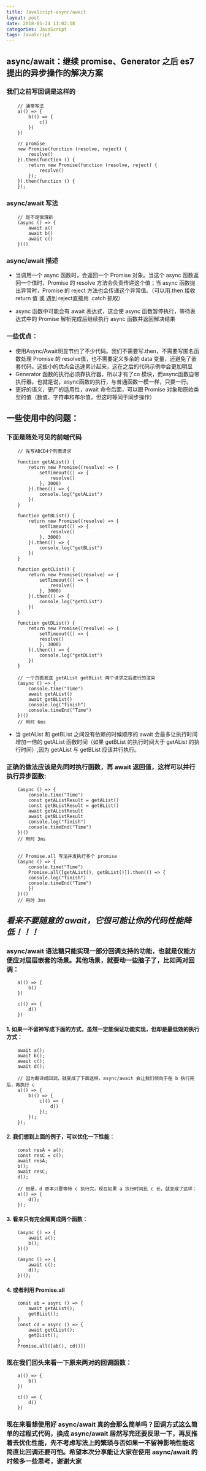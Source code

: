 ```yaml
---
title: JavaScript-async/await
layout: post
date: 2018-05-24 11:02:18
categories: JavaScript
tags: JavaScript
---
```


## async/await：继续 promise、Generator 之后 es7 提出的异步操作的解决方案

### 我们之前写回调是这样的

        // 通常写法
        a(() => {
            b(() => {
                c()
            })
        })

        // promise
        new Promise(function (resolve, reject) {
            resolve()
        }).then(function () {
            return new Promise(function (resolve, reject) {
                resolve()
            });
        }).then(function () {
        });

### async/await 写法

        // 是不是很清新
        (async () => {
            await a()
            await b()
            await c()
        })()

### async/await 描述
- 当调用一个 async 函数时，会返回一个 Promise 对象。当这个 async 函数返回一个值时，Promise 的 resolve 方法会负责传递这个值；当 async 函数抛出异常时，Promise 的 reject 方法也会传递这个异常值。（可以用.then 接收 return 值 或 遇到 reject直接用 .catch 抓取）

- async 函数中可能会有 await 表达式，这会使 async 函数暂停执行，等待表达式中的 Promise 解析完成后继续执行 async 函数并返回解决结果

### 一些优点：
- 使用Async/Await明显节约了不少代码。我们不需要写.then，不需要写匿名函数处理 Promise 的 resolve值，也不需要定义多余的 data 变量，还避免了嵌套代码。这些小的优点会迅速累计起来，这在之后的代码示例中会更加明显
- Generator 函数的执行必须靠执行器，所以才有了co 模块，而async函数自带执行器。也就是说，async函数的执行，与普通函数一模一样，只要一行。
- 更好的语义，更广的适用性，await 命令后面，可以跟 Promise 对象和原始类型的值（数值、字符串和布尔值，但这时等同于同步操作）

## 一些使用中的问题：

### 下面是随处可见的前端代码

        // 先写ABCD4个列表请求

        function getAList() {
            return new Promise((resolve) => {
                setTimeout(() => {
                    resolve()
                }, 3000)
            }).then(() => {
                console.log("getAList")
            })
        }

        function getBList() {
            return new Promise((resolve) => {
                setTimeout(() => {
                    resolve()
                }, 3000)
            }).then(() => {
                console.log("getBList")
            })
        }

        function getCList() {
            return new Promise((resolve) => {
                setTimeout(() => {
                    resolve()
                }, 3000)
            }).then(() => {
                console.log("getCList")
            })
        }

        function getDList() {
            return new Promise((resolve) => {
                setTimeout(() => {
                resolve()
                }, 3000)
            }).then(() => {
                console.log("getDList")
            })
        }

        // 一个页面发送 getAList getBList 两个请求之后进行的渲染
        (async () => {
            console.time("Time")
            await getAList()
            await getBList()
            console.log("finish")
            console.timeEnd("Time")
        })()
        // 用时 6ms

- 当 getAList 和 getBList 之间没有依赖的时候顺序的 await 会最多让执行时间增加一倍的 getAList 函数时间（如果 getBList 的执行时间大于 getAList 的执行时间）,因为 getAList 与 getBList 应该并行执行。


### 正确的做法应该是先同时执行函数，再 await 返回值，这样可以并行执行异步函数:

        (async () => {
            console.time("Time")
            const getAListResult = getAList()
            const getBListResult = getBList()
            await getAListResult
            await getBListResult
            console.log("finish")
            console.timeEnd("Time")
        })()
        // 用时 3ms


        // Promise.all 写法并发执行多个 promise
        (async () => {
            console.time("Time")
            Promise.all([getAList(), getBList()]).then(() => {
            console.log("finish")
            console.timeEnd("Time")
            })
        })()
        // 用时 3ms

## *看来不要随意的 await，它很可能让你的代码性能降低！！！*


### async/await 语法糖只能实现一部分回调支持的功能，也就是仅能方便应对层层嵌套的场景。其他场景，就要动一些脑子了，比如两对回调：

        a(() => {
            b()
        })

        c(() => {
            d()
        })

#### 1. 如果一不留神写成下面的方式，虽然一定能保证功能实现，但却是最低效的执行方式：

        await a();
        await b();
        await c();
        await d();

        // 因为翻译成回调，就变成了下面这样，async/await 会让我们倾向于在 b 执行完后，再执行 c
        a(() => {
            b(() => {
                c(() => {
                    d()
                });
            });
        });

#### 2. 我们想到上面的例子，可以优化一下性能：

        const resA = a();
        const resC = c();
        await resA;
        b();
        await resC;
        d();

        // 但是，d 原本只要等待 c 执行完，现在如果 a 执行时间比 c 长，就变成了这样：
        a(() => {
            d();
        });

#### 3. 看来只有完全隔离成两个函数：

        (async () => {
            await a();
            b();
        })()

        (async () => {
            await c();
            d();
        })();

#### 4. 或者利用 Promise.all
        const ab = async () => {
            await getAList();
            getBList();
        }
        const cd = async () => {
            await getCList();
            getDList();
        }
        Promise.all([ab(), cd()])

### 现在我们回头来看一下原来两对的回调函数：
        a(() => {
            b()
        })

        c(() => {
            d()
        })

### 现在来看想使用好 async/await 真的会那么简单吗？回调方式这么简单的过程式代码，换成 async/await 居然写完还要反思一下，再反推着去优化性能，先不考虑写法上的繁琐与否如果一不留神影响性能这简直比回调还要可怕。希望本次分享能让大家在使用 async/await 的时候多一些思考，谢谢大家
